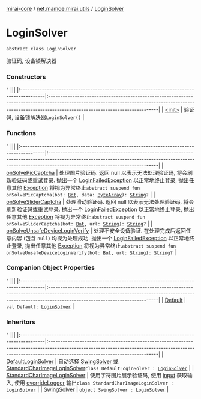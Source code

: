 [mirai-core](../../index.md) / [net.mamoe.mirai.utils](../index.md) / [LoginSolver](./index.md)

# LoginSolver

`abstract class LoginSolver`

验证码, 设备锁解决器

### Constructors

"
                                    |||
                                    |:----------------------------------------------------------------------------------------|:---------------------------------------------------------------------------------------------------------------------------------------------------------------------------------------------------------|
                                    | [&lt;init&gt;](-init-.md) | 验证码, 设备锁解决器`LoginSolver()` |

### Functions

"
                                    |||
                                    |:----------------------------------------------------------------------------------------|:---------------------------------------------------------------------------------------------------------------------------------------------------------------------------------------------------------|
                                    | [onSolvePicCaptcha](on-solve-pic-captcha.md) | 处理图片验证码. 返回 null 以表示无法处理验证码, 将会刷新验证码或重试登录. 抛出一个 [LoginFailedException](../../net.mamoe.mirai.network/-login-failed-exception/index.md) 以正常地终止登录, 抛出任意其他 [Exception](https://kotlinlang.org/api/latest/jvm/stdlib/kotlin/-exception/index.html) 将视为异常终止`abstract suspend fun onSolvePicCaptcha(bot: `[`Bot`](../../net.mamoe.mirai/-bot/index.md)`, data: `[`ByteArray`](https://kotlinlang.org/api/latest/jvm/stdlib/kotlin/-byte-array/index.html)`): `[`String`](https://kotlinlang.org/api/latest/jvm/stdlib/kotlin/-string/index.html)`?` |
| [onSolveSliderCaptcha](on-solve-slider-captcha.md) | 处理滑动验证码. 返回 null 以表示无法处理验证码, 将会刷新验证码或重试登录. 抛出一个 [LoginFailedException](../../net.mamoe.mirai.network/-login-failed-exception/index.md) 以正常地终止登录, 抛出任意其他 [Exception](https://kotlinlang.org/api/latest/jvm/stdlib/kotlin/-exception/index.html) 将视为异常终止`abstract suspend fun onSolveSliderCaptcha(bot: `[`Bot`](../../net.mamoe.mirai/-bot/index.md)`, url: `[`String`](https://kotlinlang.org/api/latest/jvm/stdlib/kotlin/-string/index.html)`): `[`String`](https://kotlinlang.org/api/latest/jvm/stdlib/kotlin/-string/index.html)`?` |
| [onSolveUnsafeDeviceLoginVerify](on-solve-unsafe-device-login-verify.md) | 处理不安全设备验证. 在处理完成后返回任意内容 (包含 `null`) 均视为处理成功. 抛出一个 [LoginFailedException](../../net.mamoe.mirai.network/-login-failed-exception/index.md) 以正常地终止登录, 抛出任意其他 [Exception](https://kotlinlang.org/api/latest/jvm/stdlib/kotlin/-exception/index.html) 将视为异常终止.`abstract suspend fun onSolveUnsafeDeviceLoginVerify(bot: `[`Bot`](../../net.mamoe.mirai/-bot/index.md)`, url: `[`String`](https://kotlinlang.org/api/latest/jvm/stdlib/kotlin/-string/index.html)`): `[`String`](https://kotlinlang.org/api/latest/jvm/stdlib/kotlin/-string/index.html)`?` |

### Companion Object Properties

"
                                    |||
                                    |:----------------------------------------------------------------------------------------|:---------------------------------------------------------------------------------------------------------------------------------------------------------------------------------------------------------|
                                    | [Default](-default.md) | `val Default: `[`LoginSolver`](./index.md) |

### Inheritors

"
                                    |||
                                    |:----------------------------------------------------------------------------------------|:---------------------------------------------------------------------------------------------------------------------------------------------------------------------------------------------------------|
                                    | [DefaultLoginSolver](../-default-login-solver/index.md) | 自动选择 [SwingSolver](../-swing-solver/index.md) 或 [StandardCharImageLoginSolver](../-standard-char-image-login-solver/index.md)`class DefaultLoginSolver : `[`LoginSolver`](./index.md) |
| [StandardCharImageLoginSolver](../-standard-char-image-login-solver/index.md) | 使用字符图片展示验证码, 使用 [input](#) 获取输入, 使用 [overrideLogger](#) 输出`class StandardCharImageLoginSolver : `[`LoginSolver`](./index.md) |
| [SwingSolver](../-swing-solver/index.md) | `object SwingSolver : `[`LoginSolver`](./index.md) |

